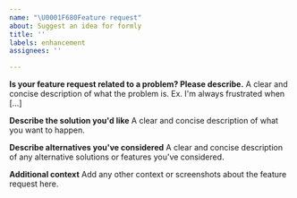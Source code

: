```yaml
---
name: "\U0001F680Feature request"
about: Suggest an idea for formly
title: ''
labels: enhancement
assignees: ''

---
```


<!-- Do you enjoy using formly? if yes, please give it a star ⭐! -->

**Is your feature request related to a problem? Please describe.**
A clear and concise description of what the problem is. Ex. I'm always frustrated when [...]

**Describe the solution you'd like**
A clear and concise description of what you want to happen.

**Describe alternatives you've considered**
A clear and concise description of any alternative solutions or features you've considered.

**Additional context**
Add any other context or screenshots about the feature request here.
